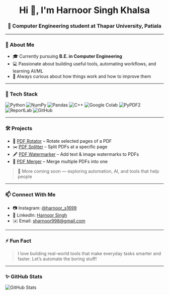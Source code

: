 <h1 align="center">Hi 👋, I'm Harnoor Singh Khalsa</h1>
<h3 align="center">🚀 Computer Engineering student at Thapar University, Patiala</h3>

---

### 🧠 About Me
- 🎓 Currently pursuing **B.E. in Computer Engineering**  
- 💻 Passionate about building useful tools, automating workflows, and learning AI/ML  
- 🚀 Always curious about how things work and how to improve them  

---

### 🔧 Tech Stack
![Python](https://img.shields.io/badge/-Python-3776AB?style=flat&logo=python&logoColor=white)
![NumPy](https://img.shields.io/badge/-NumPy-013243?style=flat&logo=numpy&logoColor=white)
![Pandas](https://img.shields.io/badge/-Pandas-150458?style=flat&logo=pandas&logoColor=white)
![C++](https://img.shields.io/badge/-C++-00599C?style=flat&logo=cplusplus&logoColor=white)
![Google Colab](https://img.shields.io/badge/-Google%20Colab-F9AB00?style=flat&logo=googlecolab&logoColor=white)
![PyPDF2](https://img.shields.io/badge/-PyPDF2-blue)
![ReportLab](https://img.shields.io/badge/-ReportLab-darkgreen)
![GitHub](https://img.shields.io/badge/-GitHub-181717?style=flat&logo=github)

---

### 🛠️ Projects
- 🔄 [PDF Rotator](https://github.com/Harnoor001/PDF-Rotator) – Rotate selected pages of a PDF  
- ✂️ [PDF Splitter](https://github.com/Harnoor001/PDF-Splitter) – Split PDFs at a specific page  
- 🖋️ [PDF Watermarker](https://github.com/Harnoor001/PDF-Watermarker) – Add text & image watermarks to PDFs  
- 🔗 [PDF Merger](https://github.com/Harnoor001/PDF-Merger) – Merge multiple PDFs into one

> 📌 More coming soon — exploring automation, AI, and tools that help people

---

### 📫 Connect With Me
- 📷 Instagram: [@harnoor_s1699](https://instagram.com/harnoor_s1699)
- 💼 LinkedIn: [Harnoor Singh](https://www.linkedin.com/in/harnoor-singh-3aa56421a/)
- ✉️ Email: [sharnoor998@gmail.com](mailto:sharnoor998@gmail.com)

---

### ⚡ Fun Fact
> I love building real-world tools that make everyday tasks smarter and faster. Let’s automate the boring stuff!

---

### ✨ GitHub Stats
![GitHub Stats](https://github-readme-stats.vercel.app/api?username=Harnoor001&show_icons=true&theme=tokyonight)
